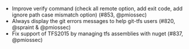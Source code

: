 * Improve verify command (check all remote option, add exit code, add ignore path case mismatch option) (#853, @pmiossec)
* Always display the git errors messages to help git-tfs users (#820, @spraint & @pmiossec)
* Fix support of TFS2015 by managing tfs assemblies with nuget (#837, @pmiossec)
